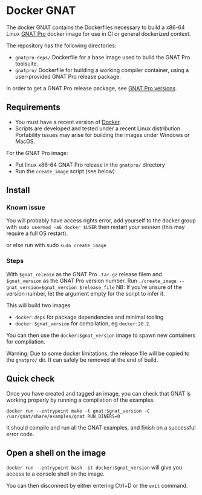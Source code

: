 # Docker GNAT

The docker GNAT contains the Dockerfiles necessary to build a x86-64 Linux
[GNAT Pro](https://www.adacore.com/gnatpro)  docker image for use in CI or
general dockerized context.

The repository has the following directories:

- `gnatpro-deps/` Dockerfile for a base image used to build the GNAT Pro toolsuite.
- `gnatpro/` Dockerfile for building a working compiler container, using a user-provided
GNAT Pro release package.

In order to get a GNAT Pro release package, see [GNAT Pro versions](https://www.adacore.com/gnatpro/comparison).

## Requirements

* You must have a recent version of [Docker](https://docs.docker.com/get-started/#set-up-your-docker-environment).
* Scripts are developed and tested under a recent Linux distribution. Portability issues may arise
for building the images under Windows or MacOS.

For the GNAT Pro image:

* Put linux x86-64 GNAT Pro release in the `gnatpro/` directory
* Run the `create_image` script (see below)

## Install

### Known issue

You will probably have access rights error, add yourself to the docker group with
`sudo usermod -aG docker $USER`
then restart your session (this may require a full OS restart).

or else run with sudo
`sudo create_image`

### Steps

With `$gnat_release` as the GNAT Pro `.tar.gz` release filem and `$gnat_version` as the GNAT Pro
version number.
Run `./create_image --gnat_version=$gnat_version $release_file`
NB: If you're unsure of the version number, let the argument empty for the script to infer it.

This will build two images
* `docker:deps` for package dependencies and minimal tooling
* `docker:$gnat_version` for compilation, eg `docker:20.2`.

You can then use the `docker:$gnat_version` image to spawn new containers for compilation.

Warning: Due to some docker limitations, the release file will be copied to the `gnatpro/` dir. It
can safely be removed at the end of build.

## Quick check

Once you have created and tagged an image, you can check that GNAT is working properly
by running a compilation of the examples.

`docker run --entrypoint make -t gnat:$gnat_version -C /usr/gnat/share/examples/gnat RUN_DINERS=0`

It should compile and run all the GNAT examples, and finish on a successful error
code.

## Open a shell on the image

`docker run --entrypoint bash -it docker:$gnat_version` will give you access to a console shell
on the image.

You can then disconnect by either entering Ctrl+D or the `exit` command.

